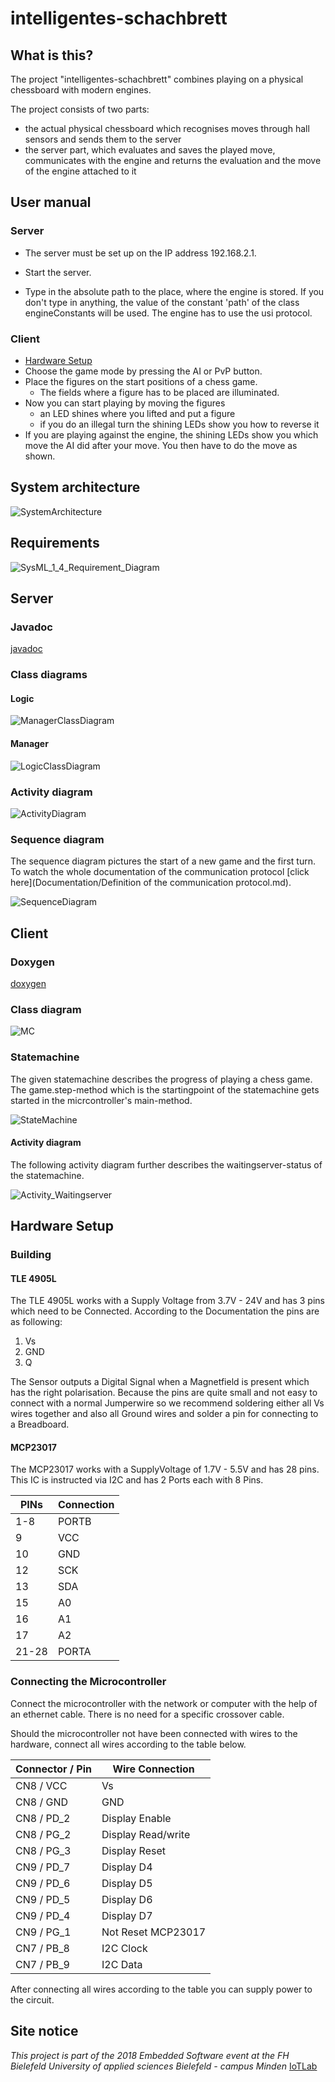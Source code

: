 # intelligentes-schachbrett

## What is this?

The project "intelligentes-schachbrett" combines playing on a physical chessboard with modern engines.

The project consists of two parts:

- the actual physical chessboard which recognises moves through hall sensors and sends them to the server
- the server part, which evaluates and saves the played move, communicates with the engine and returns the evaluation and the move of the engine attached to it

## User manual

### Server

- The server must be set up on the IP address 192.168.2.1.

- Start the server.
- Type in the absolute path to the place, where the engine is stored. If you don't type in anything, the value of the constant 'path' of the class engineConstants will be used. The engine has to use the usi protocol.

### Client

- [Hardware Setup](#hardware)
- Choose the game mode by pressing the AI or PvP button.
- Place the figures on the start positions of a chess game.
  - The fields where a figure has to be placed are illuminated.
- Now you can start playing by moving the figures
  - an LED shines where you lifted and put a figure
  - if you do an illegal turn the shining LEDs show you how to reverse it
- If you are playing against the engine, the shining LEDs show you which move the AI did after your move. You then have to do the move as shown.

## System architecture

![SystemArchitecture](Documentation/SystemArchitecture.png)

## Requirements

![SysML_1_4_Requirement_Diagram](Documentation/EmbeddedAnforderungsdiagramm/SysML_1_4_Requirement_Diagram.PNG)



## Server

### Javadoc

[javadoc](https://iot-lab-minden.github.io/intelligentes-schachbrett/ChessServer/doc/index.html)

### Class diagrams

#### Logic

![ManagerClassDiagram](Documentation/ServerDiagrams/ManagerClassDiagram.PNG)

#### Manager

![LogicClassDiagram](Documentation/ServerDiagrams/LogicClassDiagram.PNG)

### Activity diagram

![ActivityDiagram](Documentation/ServerDiagrams/ActivityDiagram.PNG)



### Sequence diagram

The sequence diagram pictures the start of a new game and the first turn. To watch the whole documentation of the communication protocol [click here](Documentation/Definition of the communication protocol.md).

![SequenceDiagram](Documentation/ServerDiagrams/SequenceDiagram.PNG)



## Client

### Doxygen

[doxygen](https://iot-lab-minden.github.io/intelligentes-schachbrett/nucleo/doc/html/index.html)

### Class diagram

![MC](Documentation/EmbeddedAnforderungsdiagramm/MC.PNG)

### Statemachine

The given statemachine describes the progress of playing a chess game. The game.step-method which is the startingpoint of the statemachine gets started in the micrcontroller's main-method.

![StateMachine](Documentation/EmbeddedAnforderungsdiagramm/StateMachine.PNG)

#### Activity diagram

The following activity diagram further describes the waitingserver-status of the statemachine.

![Activity_Waitingserver](Documentation/EmbeddedAnforderungsdiagramm/Activity_Waitingserver.PNG)





## <a name="hardware"> </a>Hardware Setup

### Building 

#### TLE 4905L

The TLE 4905L works with a Supply Voltage from 3.7V - 24V and has 3 pins which need to be Connected. According to the Documentation the pins are as following:

1. Vs
2. GND
3. Q

The Sensor outputs a Digital Signal when a Magnetfield is present which has the right polarisation. Because the pins are quite small and not easy to connect with a normal Jumperwire so we recommend soldering either all Vs wires together and also all Ground wires and solder a pin for  connecting to a Breadboard.

#### MCP23017

The MCP23017 works with a SupplyVoltage of 1.7V - 5.5V and has 28 pins. This IC is instructed via I2C and has 2 Ports each with 8 Pins. 

| PINs  | Connection |
| ----- | ---------- |
| 1-8   | PORTB      |
| 9     | VCC        |
| 10    | GND        |
| 12    | SCK        |
| 13    | SDA        |
| 15    | A0         |
| 16    | A1         |
| 17    | A2         |
| 21-28 | PORTA      |



### Connecting the Microcontroller

Connect the microcontroller with the network or computer with the help of an ethernet cable. There is no need for a specific crossover cable.

Should the microcontroller not have been connected with wires to the hardware, connect all wires according to the table below.

| Connector / Pin | Wire Connection    |
| --------------- | ------------------ |
| CN8 / VCC       | Vs                 |
| CN8 / GND       | GND                |
| CN8 / PD_2      | Display Enable     |
| CN8 / PG_2      | Display Read/write |
| CN8 / PG_3      | Display Reset      |
| CN9 / PD_7      | Display D4         |
| CN9 / PD_6      | Display D5         |
| CN9 / PD_5      | Display D6         |
| CN9 / PD_4      | Display D7         |
| CN9 / PG_1      | Not Reset MCP23017 |
| CN7 / PB_8      | I2C Clock          |
| CN7 / PB_9      | I2C Data           |

After connecting all wires according to the table you can supply power to the circuit.



## Site notice

*This project is part of the 2018 Embedded Software event at the FH Bielefeld University of applied sciences Bielefeld - campus Minden* 
[IoTLab](https://www.iot-minden.de/)